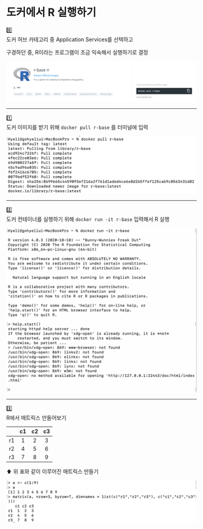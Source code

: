 # 도커에서 R 실행하기 

0️⃣\
도커 허브 카테고리 중 Application Services를 선택하고 

구경하던 중, R이라는 프로그램이 조금 익숙해서 실행하기로 결정


![도커허브](docker_hub.png)

---
1️⃣\
도커 이미지를 받기 위해 `docker pull r-base` 를 터미널에 입력

![도커이미지](docker_image.png)

---
2️⃣\
도커 컨테이너를 실행하기 위해 `docker run -it r-base` 입력해서 R 실행

![실행](docker_run.png)

---
3️⃣\
R에서 매트릭스 만들어보기

| |c1|c2|c3|
|:---:|:---:|:---:|:---:|
|r1|1|2|3|
|r2|4|5|6|
|r3|7|8|9|
⬆️ 위 표와 같이 이루어진 매트릭스 만들기


![매트릭스](r_matrix.png)
